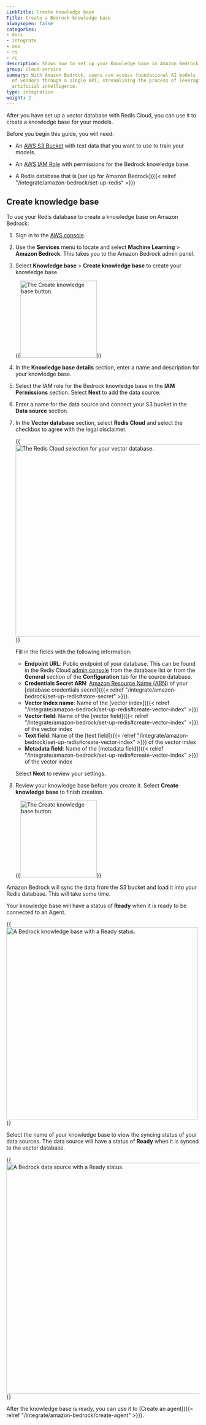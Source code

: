 ```yaml
---
LinkTitle: Create knowledge base
Title: Create a Bedrock knowledge base
alwaysopen: false
categories:
- docs
- integrate
- oss
- rs
- rc
description: Shows how to set up your Knowledge base in Amazon Bedrock.
group: cloud-service
summary: With Amazon Bedrock, users can access foundational AI models from a variety
  of vendors through a single API, streamlining the process of leveraging generative
  artificial intelligence.
type: integration
weight: 2
---
```


After you have set up a vector database with Redis Cloud, you can use it to create a knowledge base for your models.

Before you begin this guide, you will need:

- An [AWS S3 Bucket](https://docs.aws.amazon.com/AmazonS3/latest/userguide/creating-buckets-s3.html) with text data that you want to use to train your models.

- An [AWS IAM Role](https://docs.aws.amazon.com/IAM/latest/UserGuide/id_roles_create_for-service.html) with permissions for the Bedrock knowledge base.

- A Redis database that is [set up for Amazon Bedrock]({{< relref "/integrate/amazon-bedrock/set-up-redis" >}})

## Create knowledge base 

To use your Redis database to create a knowledge base on Amazon Bedrock:

1. Sign in to the [AWS console](https://console.aws.amazon.com/). 

1. Use the **Services** menu to locate and select **Machine Learning** > **Amazon Bedrock**.  This takes you to the Amazon Bedrock admin panel.

1. Select **Knowledge base** > **Create knowledge base** to create your knowledge base.

    {{<image filename="images/rc/bedrock-aws-button-create-knowledge-base.png" width="200px" alt="The Create knowledge base button." >}}

1. In the **Knowledge base details** section, enter a name and description for your knowledge base. 

1. Select the IAM role for the Bedrock knowledge base in the **IAM Permissions** section. Select **Next** to add the data source.

1. Enter a name for the data source and connect your S3 bucket in the **Data source** section.

1. In the **Vector database** section, select **Redis Cloud** and select the checkbox to agree with the legal disclaimer.

    {{<image filename="images/rc/bedrock-aws-select-redis-vector-db.png" width="500px" alt="The Redis Cloud selection for your vector database." >}}

    Fill in the fields with the following information:

    - **Endpoint URL**: Public endpoint of your database. This can be found in the Redis Cloud [admin console](https://app.redislabs.com/) from the database list or from the **General** section of the **Configuration** tab for the source database.
    - **Credentials Secret ARN**: [Amazon Resource Name (ARN)](https://docs.aws.amazon.com/secretsmanager/latest/userguide/reference_iam-permissions.html#iam-resources) of your [database credentials secret]({{< relref "/integrate/amazon-bedrock/set-up-redis#store-secret" >}}).
    - **Vector Index name**: Name of the [vector index]({{< relref "/integrate/amazon-bedrock/set-up-redis#create-vector-index" >}}) 
    - **Vector field**: Name of the [vector field]({{< relref "/integrate/amazon-bedrock/set-up-redis#create-vector-index" >}}) of the vector index
    - **Text field**: Name of the [text field]({{< relref "/integrate/amazon-bedrock/set-up-redis#create-vector-index" >}}) of the vector index
    - **Metadata field**: Name of the [metadata field]({{< relref "/integrate/amazon-bedrock/set-up-redis#create-vector-index" >}}) of the vector index

    Select **Next** to review your settings.

1. Review your knowledge base before you create it. Select **Create knowledge base** to finish creation.

    {{<image filename="images/rc/bedrock-aws-button-create-knowledge-base.png" width="200px" alt="The Create knowledge base button." >}}

Amazon Bedrock will sync the data from the S3 bucket and load it into your Redis database. This will take some time.

Your knowledge base will have a status of **Ready** when it is ready to be connected to an Agent.

{{<image filename="images/rc/bedrock-aws-status-knowledge-base-ready.png" width="500px" alt="A Bedrock knowledge base with a Ready status." >}}

Select the name of your knowledge base to view the syncing status of your data sources. The data source will have a status of **Ready** when it is synced to the vector database.

{{<image filename="images/rc/bedrock-aws-status-data-source-ready.png" width="600px" alt="A Bedrock data source with a Ready status." >}}

After the knowledge base is ready, you can use it to [Create an agent]({{< relref "/integrate/amazon-bedrock/create-agent" >}}).

